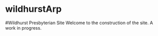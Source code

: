 # wildhurstArp
#Wildhurst Presbyterian Site
Welcome to the construction of the site. A work in progress.

